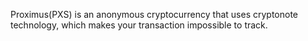 Proximus(PXS) is an anonymous cryptocurrency that uses cryptonote technology, which makes your transaction impossible to track.
